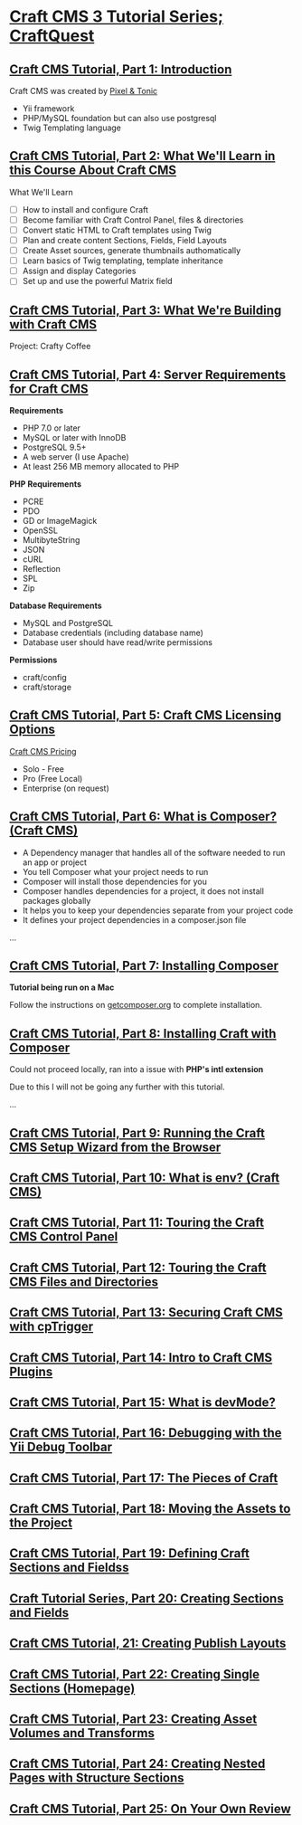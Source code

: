 # [Craft CMS 3 Tutorial Series; CraftQuest](https://www.youtube.com/playlist?list=PLCy7dPypkr2rOlj9Ps5HbzYeJecL48yg-)

## [Craft CMS Tutorial, Part 1: Introduction](https://www.youtube.com/watch?v=x5bVKZxFdPo&list=PLCy7dPypkr2rOlj9Ps5HbzYeJecL48yg-&index=1)

Craft CMS was created by [Pixel & Tonic](https://pixelandtonic.com/)

- Yii framework
- PHP/MySQL foundation but can also use postgresql
- Twig Templating language

## [Craft CMS Tutorial, Part 2: What We'll Learn in this Course About Craft CMS](https://www.youtube.com/watch?v=9i5QSLgXvqE&list=PLCy7dPypkr2rOlj9Ps5HbzYeJecL48yg-&index=2)

What We'll Learn

- [ ] How to install and configure Craft
- [ ] Become familiar with Craft Control Panel, files & directories
- [ ] Convert static HTML to Craft templates using Twig
- [ ] Plan and create content Sections, Fields, Field Layouts
- [ ] Create Asset sources, generate thumbnails authomatically
- [ ] Learn basics of Twig templating, template inheritance
- [ ] Assign and display Categories
- [ ] Set up and use the powerful Matrix field

## [Craft CMS Tutorial, Part 3: What We're Building with Craft CMS](https://www.youtube.com/watch?v=a1WR-ZvRoOs&list=PLCy7dPypkr2rOlj9Ps5HbzYeJecL48yg-&index=3)

Project: Crafty Coffee

## [Craft CMS Tutorial, Part 4: Server Requirements for Craft CMS](https://www.youtube.com/watch?v=GKeyXg3nhjk&list=PLCy7dPypkr2rOlj9Ps5HbzYeJecL48yg-&index=4)

**Requirements**

- PHP 7.0 or later
- MySQL or later with InnoDB
- PostgreSQL 9.5+
- A web server (I use Apache)
- At least 256 MB memory allocated to PHP

**PHP Requirements**

- PCRE
- PDO
- GD or ImageMagick
- OpenSSL
- MultibyteString
- JSON
- cURL
- Reflection
- SPL
- Zip

**Database Requirements**

- MySQL and PostgreSQL
- Database credentials (including database name)
- Database user should have read/write permissions

**Permissions**

- craft/config
- craft/storage

## [Craft CMS Tutorial, Part 5: Craft CMS Licensing Options](https://www.youtube.com/watch?v=a7QqZtS6bic&list=PLCy7dPypkr2rOlj9Ps5HbzYeJecL48yg-&index=5)

[Craft CMS Pricing](https://craftcms.com/pricing)

- Solo - Free
- Pro (Free Local)
- Enterprise (on request)

## [Craft CMS Tutorial, Part 6: What is Composer? (Craft CMS)](https://www.youtube.com/watch?v=TNojJL_rAxY&list=PLCy7dPypkr2rOlj9Ps5HbzYeJecL48yg-&index=6)

- A Dependency manager that handles all of the software needed to run an app or project
- You tell Composer what your project needs to run
- Composer will install those dependencies for you
- Composer handles dependencies for a project, it does not install packages globally
- It helps you to keep your dependencies separate from your project code
- It defines your project dependencies in a composer.json file

...

## [Craft CMS Tutorial, Part 7: Installing Composer](https://www.youtube.com/watch?v=77ZSHSIa_wA&list=PLCy7dPypkr2rOlj9Ps5HbzYeJecL48yg-&index=7)

**Tutorial being run on a Mac**

Follow the instructions on [getcomposer.org](https://getcomposer.org/) to complete installation.

## [Craft CMS Tutorial, Part 8: Installing Craft with Composer](https://www.youtube.com/watch?v=iC9DN0c8NQc&list=PLCy7dPypkr2rOlj9Ps5HbzYeJecL48yg-&index=8)

Could not proceed locally, ran into a issue with **PHP's intl extension** 

Due to this I will not be going any further with this tutorial.

...


## [Craft CMS Tutorial, Part 9: Running the Craft CMS Setup Wizard from the Browser](https://www.youtube.com/watch?v=sq-q9WENKog&list=PLCy7dPypkr2rOlj9Ps5HbzYeJecL48yg-&index=10)

## [Craft CMS Tutorial, Part 10: What is env? (Craft CMS)](https://www.youtube.com/watch?v=VliMbA8SJq8&list=PLCy7dPypkr2rOlj9Ps5HbzYeJecL48yg-&index=11)

## [Craft CMS Tutorial, Part 11: Touring the Craft CMS Control Panel](https://www.youtube.com/watch?v=6qvu0SkDq_E&list=PLCy7dPypkr2rOlj9Ps5HbzYeJecL48yg-&index=12)

## [Craft CMS Tutorial, Part 12: Touring the Craft CMS Files and Directories](https://www.youtube.com/watch?v=4oQaddQJjVY&list=PLCy7dPypkr2rOlj9Ps5HbzYeJecL48yg-&index=14)

## [Craft CMS Tutorial, Part 13: Securing Craft CMS with cpTrigger](https://www.youtube.com/watch?v=EcNkS9yOkjY&list=PLCy7dPypkr2rOlj9Ps5HbzYeJecL48yg-&index=14)

## [Craft CMS Tutorial, Part 14: Intro to Craft CMS Plugins](https://www.youtube.com/watch?v=hTONY9_OHY0&list=PLCy7dPypkr2rOlj9Ps5HbzYeJecL48yg-&index=15)

## [Craft CMS Tutorial, Part 15: What is devMode?](https://www.youtube.com/watch?v=PDU-7NxSXDo&list=PLCy7dPypkr2rOlj9Ps5HbzYeJecL48yg-&index=16)

## [Craft CMS Tutorial, Part 16: Debugging with the Yii Debug Toolbar](https://www.youtube.com/watch?v=2lMSaN5wMaU&list=PLCy7dPypkr2rOlj9Ps5HbzYeJecL48yg-&index=17)

## [Craft CMS Tutorial, Part 17: The Pieces of Craft](https://www.youtube.com/watch?v=CL26aqEldVY&list=PLCy7dPypkr2rOlj9Ps5HbzYeJecL48yg-&index=18)

## [Craft CMS Tutorial, Part 18: Moving the Assets to the Project](https://www.youtube.com/watch?v=2IquITmeG7Y&list=PLCy7dPypkr2rOlj9Ps5HbzYeJecL48yg-&index=19)

## [Craft CMS Tutorial, Part 19: Defining Craft Sections and Fieldss](https://www.youtube.com/watch?v=9z7lb_P-Sb4&list=PLCy7dPypkr2rOlj9Ps5HbzYeJecL48yg-&index=20)

## [Craft Tutorial Series, Part 20: Creating Sections and Fields](https://www.youtube.com/watch?v=HsMHG84znkI&list=PLCy7dPypkr2rOlj9Ps5HbzYeJecL48yg-&index=21)

## [Craft CMS Tutorial, 21: Creating Publish Layouts](https://www.youtube.com/watch?v=Nfaen5uMzKI&list=PLCy7dPypkr2rOlj9Ps5HbzYeJecL48yg-&index=22)

## [Craft CMS Tutorial, Part 22: Creating Single Sections (Homepage)](https://www.youtube.com/watch?v=wkUNxXyOFRo&list=PLCy7dPypkr2rOlj9Ps5HbzYeJecL48yg-&index=23)

## [Craft CMS Tutorial, Part 23: Creating Asset Volumes and Transforms](https://www.youtube.com/watch?v=2ijzUn-uCho&list=PLCy7dPypkr2rOlj9Ps5HbzYeJecL48yg-&index=24)

## [Craft CMS Tutorial, Part 24: Creating Nested Pages with Structure Sections](https://www.youtube.com/watch?v=neGLf15_dnk&list=PLCy7dPypkr2rOlj9Ps5HbzYeJecL48yg-&index=25)

## [Craft CMS Tutorial, Part 25: On Your Own Review](https://www.youtube.com/watch?v=-5aegC0uD78&list=PLCy7dPypkr2rOlj9Ps5HbzYeJecL48yg-&index=26)

## []()

## []()

## []()

